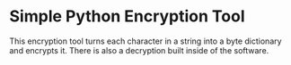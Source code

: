 # Simple Python Encryption Tool
This encryption tool turns each character in a string into a byte dictionary and encrypts it. There is also a decryption built inside of the software.
